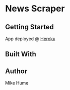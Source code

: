# News Scraper

## Getting Started
App deployed @ [Heroku](https://mysterious-forest-56390.herokuapp.com/)

## Built With

## Author
Mike Hume